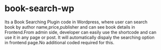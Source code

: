 # book-search-wp
Its a Book Searching Plugin code in Wordpress, where user can search book by author name,price,publisher and can see book details in Frontend.From admin side, developer can easily use the shortcode and can use it in any page or post. It will automatically dispaly the searching option in frontend page.No additional coded required for this.
